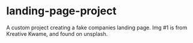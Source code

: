 # landing-page-project
A custom project creating a fake companies landing page.
Img #1 is from Kreative Kwame, and found on unsplash.